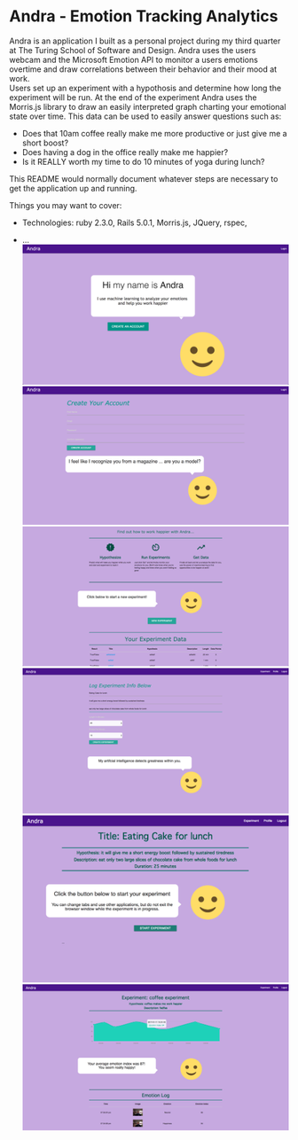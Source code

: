 # Andra - Emotion Tracking Analytics

Andra is an application I built as a personal project during my third quarter at The Turing School of Software and Design.  Andra uses the users webcam and the Microsoft Emotion API to monitor a users emotions overtime and draw correlations between their behavior and their mood at work.  
Users set up an experiment with a hypothosis and determine how long the experiment will be run.  At the end of the experiment Andra uses the Morris.js library to draw an easily interpreted graph charting your emotional state over time. This data can be used to easily answer questions such as:
  * Does that 10am coffee really make me more productive or just give me a short boost?
  * Does having a dog in the office really make me happier?
  * Is it REALLY worth my time to do 10 minutes of yoga during lunch?

This README would normally document whatever steps are necessary to get the
application up and running.

Things you may want to cover:

* Technologies: ruby 2.3.0, Rails 5.0.1, Morris.js, JQuery, rspec, 

* ...
![Andra website](/rmimg/image1.png?raw=true "Optional Title")
![Andra website](/rmimg/image6.png?raw=true "Optional Title")
![Andra website](/rmimg/image3.png?raw=true "Optional Title")
![Andra website](/rmimg/image4.png?raw=true "Optional Title")
![Andra website](/rmimg/image5.png?raw=true "Optional Title")
![Andra website](/rmimg/image2.png?raw=true "Optional Title")

